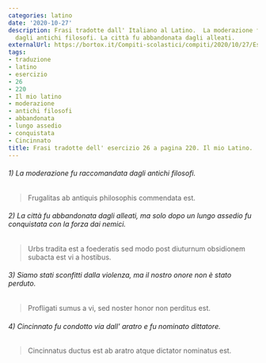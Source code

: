 ```yaml
---
categories: latino
date: '2020-10-27'
description: Frasi tradotte dall' Italiano al Latino.  La moderazione fu raccomandata
  dagli antichi filosofi. La città fu abbandonata dagli alleati.
externalUrl: https://bortox.it/Compiti-scolastici/compiti/2020/10/27/Esercizio-26-pagina-220.html
tags:
- traduzione
- latino
- esercizio
- 26
- 220
- Il mio latino
- moderazione
- antichi filosofi
- abbandonata
- lungo assedio
- conquistata
- Cincinnato
title: Frasi tradotte dell' esercizio 26 a pagina 220. Il mio Latino.
---
```


###### 1) La moderazione fu raccomandata dagli antichi filosofi.

> Frugalitas ab antiquis philosophis commendata est.

###### 2) La città fu abbandonata dagli alleati, ma solo dopo un lungo assedio fu conquistata con la forza dai nemici.

> Urbs tradita est a foederatis sed modo post diuturnum obsidionem subacta est vi a hostibus.

###### 3) Siamo stati sconfitti dalla violenza, ma il nostro onore non è stato perduto.

> Profligati sumus a vi, sed noster honor non perditus est.

###### 4) Cincinnato fu condotto via dall' aratro e fu nominato dittatore.

> Cincinnatus ductus est ab aratro atque dictator nominatus est.